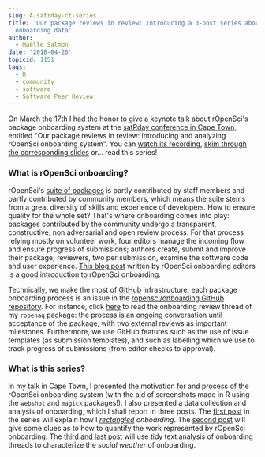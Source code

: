 ```yaml
---
slug: A-satrday-ct-series
title: 'Our package reviews in review: Introducing a 3-post series about software
  onboarding data'
author:
  - Maëlle Salmon
date: '2018-04-26'
topicid: 1151
tags:
  - R
  - community
  - software
  - Software Peer Review
---
```


On March the 17th I had the honor to give a keynote talk about rOpenSci's package onboarding system at the [satRday conference in Cape Town](https://capetown2018.satrdays.org/), entitled "Our package reviews in review: introducing and analyzing rOpenSci onboarding system". You can [watch its recording](https://www.youtube.com/watch?v=lZ3deq52qCk), [skim through the corresponding slides](https://www.masalmon.eu/satrday_keynote/slides) or... read this series!

### What is rOpenSci onboarding?

rOpenSci's [suite of packages](/packages/) is partly contributed by staff members and partly contributed by community members, which means the suite stems from a great diversity of skills and experience of developers. How to ensure quality for the whole set? That's where onboarding comes into play: packages contributed by the community undergo a transparent, constructive, non adversarial and open review process. For that process relying mostly on volunteer work, four editors manage the incoming flow and ensure progress of submissions; authors create, submit and improve their package; reviewers, two per submission, examine the software code and user experience. [This blog post](https://www.numfocus.org/blog/how-ropensci-uses-code-review-to-promote-reproducible-science/) written by rOpenSci onboarding editors is a good introduction to rOpenSci onboarding. 

Technically, we make the most of [GitHub](https://github.com/) infrastructure: each package onboarding process is an issue in the [ropensci/onboarding GitHub repository](https://github.com/ropensci/onboarding/). For instance, click [here](https://github.com/ropensci/onboarding/issues/24) to read the onboarding review thread of my `ropenaq` package: the process is an ongoing conversation until acceptance of the package, with two external reviews as important milestones. Furthermore, we use GitHub features such as the use of issue templates (as submission templates), and such as labelling which we use to track progress of submissions (from editor checks to approval). 

### What is this series?

In my talk in Cape Town, I presented the motivation for and process of the rOpenSci onboarding system (with the aid of screenshots made in R using the `webshot` and `magick` packages!). I also presented a data collection and analysis of onboarding, which I shall report in three posts. The [first post](/blog/2018/04/26/rectangling-onboarding/) in the series will explain how I _[rectangled](https://www.youtube.com/watch?v=GapSskrtUzU) onboarding_. The [second post](/blog/2018/05/03/onboarding-is-work/) will give some clues as to how to quantify the work represented by rOpenSci onboarding. The [third and last post](/blog/2018/05/10/onboarding-social-weather/) will use tidy text analysis of onboarding threads to characterize the _social weather_ of onboarding. 
